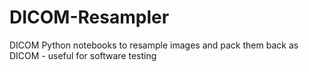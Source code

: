 # DICOM-Resampler
DICOM Python notebooks to resample images and pack them back as DICOM - useful for software testing

